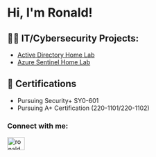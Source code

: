 <h1>Hi, I'm Ronald! </h1>

<h2>👨‍💻 IT/Cybersecurity Projects:</h2>

  - [Active Directory Home Lab](https://github.com/ronaldnguyen/ActiveDirectoryLab)
  - [Azure Sentinel Home Lab](https://github.com/ronaldnguyen/SentinelLab/blob/main/README.md)

<h2>🥇 Certifications</h2>

- Pursuing Security+ SY0-601
- Pursuing A+ Certification (220-1101/220-1102)


<h3 align="left">Connect with me:</h3>
<p align="left">
<a href="https://linkedin.com/in/ronaldnguyen" target="blank"><img align="center" src="https://raw.githubusercontent.com/rahuldkjain/github-profile-readme-generator/master/src/images/icons/Social/linked-in-alt.svg" alt="ronaldnguyen" height="30" width="40" /></a>
</p>
